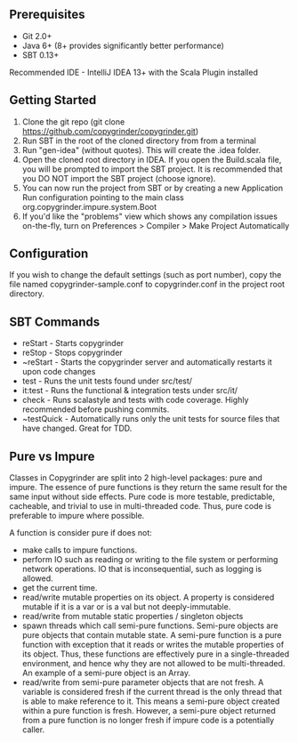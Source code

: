 Prerequisites
-------------
- Git 2.0+
- Java 6+ (8+ provides significantly better performance)
- SBT 0.13+

Recommended IDE - IntelliJ IDEA 13+ with the Scala Plugin installed


Getting Started
---------------
1.  Clone the git repo (git clone https://github.com/copygrinder/copygrinder.git)
2.  Run SBT in the root of the cloned directory from from a terminal
3.  Run "gen-idea" (without quotes).  This will create the .idea folder.
4.  Open the cloned root directory in IDEA.  If you open the Build.scala file, you will be prompted to
    import the SBT project.  It is recommended that you DO NOT import the SBT project (choose ignore).
5.  You can now run the project from SBT or by creating a new Application Run configuration pointing to
    the main class org.copygrinder.impure.system.Boot
6.  If you'd like the "problems" view which shows any compilation issues on-the-fly, turn on
    Preferences > Compiler > Make Project Automatically


Configuration
-------------
If you wish to change the default settings (such as port number), copy the file named copygrinder-sample.conf to
copygrinder.conf in the project root directory.


SBT Commands
------------
- reStart    - Starts copygrinder
- reStop     - Stops copygrinder
- ~reStart   - Starts the copygrinder server and automatically restarts it upon code changes
- test       - Runs the unit tests found under src/test/
- it:test    - Runs the functional & integration tests under src/it/
- check      - Runs scalastyle and tests with code coverage.  Highly recommended before pushing commits.
- ~testQuick - Automatically runs only the unit tests for source files that have changed.  Great for TDD.


Pure vs Impure
--------------
Classes in Copygrinder are split into 2 high-level packages: pure and impure.  The essence of pure functions is they
return the same result for the same input without side effects.  Pure code is more testable, predictable, cacheable, and
trivial to use in multi-threaded code.  Thus, pure code is preferable to impure where possible.

A function is consider pure if does not:

- make calls to impure functions.
- perform IO such as reading or writing to the file system or performing network operations.  IO that is
  inconsequential, such as logging is allowed.
- get the current time.
- read/write mutable properties on its object.  A property is considered mutable if it is a var or is a val but not
  deeply-immutable.
- read/write from mutable static properties / singleton objects
- spawn threads which call semi-pure functions.  Semi-pure objects are pure objects that contain mutable state.  A
  semi-pure function is a pure function with exception that it reads or writes the mutable properties of its object.
  Thus, these functions are effectively pure in a single-threaded environment, and hence why they are not allowed to be
  multi-threaded.  An example of a semi-pure object is an Array.
- read/write from semi-pure parameter objects that are not fresh.  A variable is considered fresh if the current thread
  is the only thread that is able to make reference to it.  This means a semi-pure object created within a pure function
  is fresh.  However, a semi-pure object returned from a pure function is no longer fresh if impure code is a
  potentially caller.